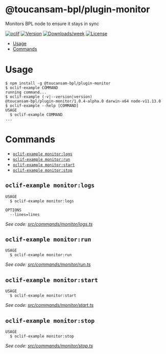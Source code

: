 @toucansam-bpl/plugin-monitor
=============================

Monitors BPL node to ensure it stays in sync

[![oclif](https://img.shields.io/badge/cli-oclif-brightgreen.svg)](https://oclif.io)
[![Version](https://img.shields.io/npm/v/@toucansam-bpl/plugin-monitor.svg)](https://npmjs.org/package/@toucansam-bpl/plugin-monitor)
[![Downloads/week](https://img.shields.io/npm/dw/@toucansam-bpl/plugin-monitor.svg)](https://npmjs.org/package/@toucansam-bpl/plugin-monitor)
[![License](https://img.shields.io/npm/l/@toucansam-bpl/plugin-monitor.svg)](https://github.com/toucansam-bpl/plugin-monitor/blob/master/package.json)

<!-- toc -->
* [Usage](#usage)
* [Commands](#commands)
<!-- tocstop -->
# Usage
<!-- usage -->
```sh-session
$ npm install -g @toucansam-bpl/plugin-monitor
$ oclif-example COMMAND
running command...
$ oclif-example (-v|--version|version)
@toucansam-bpl/plugin-monitor/1.0.4-alpha.0 darwin-x64 node-v11.13.0
$ oclif-example --help [COMMAND]
USAGE
  $ oclif-example COMMAND
...
```
<!-- usagestop -->
# Commands
<!-- commands -->
* [`oclif-example monitor:logs`](#oclif-example-monitorlogs)
* [`oclif-example monitor:run`](#oclif-example-monitorrun)
* [`oclif-example monitor:start`](#oclif-example-monitorstart)
* [`oclif-example monitor:stop`](#oclif-example-monitorstop)

## `oclif-example monitor:logs`

```
USAGE
  $ oclif-example monitor:logs

OPTIONS
  --lines=lines
```

_See code: [src/commands/monitor/logs.ts](https://github.com/toucansam-bpl/plugin-monitor/blob/v1.0.4-alpha.0/src/commands/monitor/logs.ts)_

## `oclif-example monitor:run`

```
USAGE
  $ oclif-example monitor:run
```

_See code: [src/commands/monitor/run.ts](https://github.com/toucansam-bpl/plugin-monitor/blob/v1.0.4-alpha.0/src/commands/monitor/run.ts)_

## `oclif-example monitor:start`

```
USAGE
  $ oclif-example monitor:start
```

_See code: [src/commands/monitor/start.ts](https://github.com/toucansam-bpl/plugin-monitor/blob/v1.0.4-alpha.0/src/commands/monitor/start.ts)_

## `oclif-example monitor:stop`

```
USAGE
  $ oclif-example monitor:stop
```

_See code: [src/commands/monitor/stop.ts](https://github.com/toucansam-bpl/plugin-monitor/blob/v1.0.4-alpha.0/src/commands/monitor/stop.ts)_
<!-- commandsstop -->
